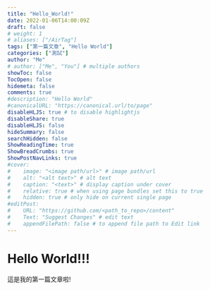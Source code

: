 ```yaml
---
title: "Hello_World!"
date: 2022-01-06T14:00:09Z
draft: false
# weight: 1
# aliases: ["/AirTag"]
tags: ["第一篇文章", "Hello World"]
categories: ["測試"]
author: "Me"
# author: ["Me", "You"] # multiple authors
showToc: false
TocOpen: false
hidemeta: false
comments: true
#description: "Hello World"
#canonicalURL: "https://canonical.url/to/page"
disableHLJS: true # to disable highlightjs
disableShare: true
disableHLJS: false
hideSummary: false
searchHidden: false
ShowReadingTime: true
ShowBreadCrumbs: true
ShowPostNavLinks: true
#cover:
#    image: "<image path/url>" # image path/url
#    alt: "<alt text>" # alt text
#    caption: "<text>" # display caption under cover
#    relative: true # when using page bundles set this to true
#    hidden: true # only hide on current single page
#editPost:
#    URL: "https://github.com/<path_to_repo>/content"
#    Text: "Suggest Changes" # edit text
#    appendFilePath: false # to append file path to Edit link
---
```

# Hello World!!!

這是我的第一篇文章啦!
